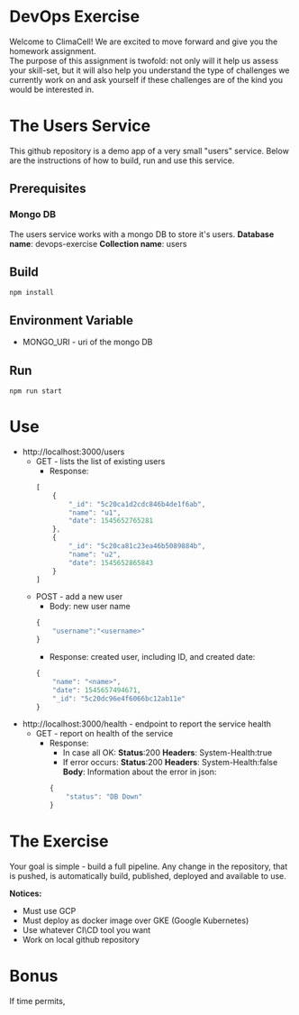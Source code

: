 # DevOps Exercise
Welcome to ClimaCell!
We are excited to move forward and give you the homework assignment.  
The purpose of this assignment is twofold: not only will it help us assess your skill-set, but it will also help you understand the type of challenges we currently work on and ask yourself if these challenges are of the kind you would be interested in.

# The Users Service
This github repository is a demo app of a very small "users" service.
Below are the instructions of how to build, run and use this service.

## Prerequisites
### Mongo DB
The users service works with a mongo DB to store it's users.
**Database name**: devops-exercise
**Collection name**: users

## Build
`npm install`

## Environment Variable
* MONGO_URI - uri of the mongo DB

## Run
`npm run start`

# Use
* http://localhost:3000/users
    * GET - lists the list of existing users
        * Response:
        ```javascript
        [
            {
                "_id": "5c20ca1d2cdc846b4de1f6ab",
                "name": "u1",
                "date": 1545652765281
            },
            {
                "_id": "5c20ca81c23ea46b5089884b",
                "name": "u2",
                "date": 1545652865843
            }
        ]
        ```
    * POST - add a new user
        * Body: new user name
        ```javascript
        {
            "username":"<username>"
        }
        ```
        * Response: created user, including ID, and created date:
        ```javascript
        {
            "name": "<name>",
            "date": 1545657494671,
            "_id": "5c20dc96e4f6066bc12ab11e"
        }
        ```
* http://localhost:3000/health - endpoint to report the service health
    * GET - report on health of the service
        * Response:
            * In case all OK:
            **Status**:200
            **Headers**: System-Health:true
            * If error occurs:
            **Status**:200
            **Headers**: System-Health:false
            **Body**: Information about the error in json:
            ```javascript
            {
                "status": "DB Down"
            }
            ```

# The Exercise
Your goal is simple - build a full pipeline.
Any change in the repository, that is pushed, is automatically build, published, deployed and available to use.

**Notices:**
* Must use GCP
* Must deploy as docker image over GKE (Google Kubernetes)
* Use whatever CI\CD tool you want
* Work on local github repository

# Bonus
If time permits, 
